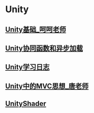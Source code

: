 # Unity


## [Unity基础_呵呵老师](Unity基础_呵呵老师/Unity基础_呵呵老师.md)

## [Unity协同函数和异步加载](Unity协同函数和异步加载/Unity协同函数和异步加载.md)

## [Unity学习日志](Unity学习日志/Unity学习日志.md)

## [Unity中的MVC思想_唐老师](./Unity中的MVC思想_唐老狮/Unity中的MVC思想_唐老师.md)

## [UnityShader](../特效/UnityShader/UnityShader.md)